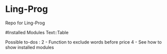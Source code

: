 # Ling-Prog
Repo for Ling-Prog

#Installed Modules
Text::Table

Possible to-dos :
2 - Function to exclude words before price
4 - See how to show installed modules

